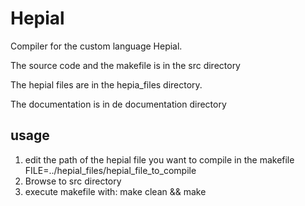 # Hepial

Compiler for the custom language Hepial.

The source code and the makefile is in the src directory

The hepial files are in the hepia_files directory.

The documentation is in de documentation directory

## usage
1) edit the path of the hepial file you want to compile in the makefile FILE=../hepial_files/hepial_file_to_compile
2) Browse to src directory
3) execute makefile with: make clean &amp;&amp; make